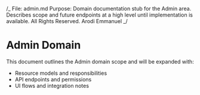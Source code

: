 /_ File: admin.md Purpose: Domain documentation stub for the Admin area.
Describes scope and future endpoints at a high level until implementation is
available. All Rights Reserved. Arodi Emmanuel _/

# Admin Domain

This document outlines the Admin domain scope and will be expanded with:

- Resource models and responsibilities
- API endpoints and permissions
- UI flows and integration notes
